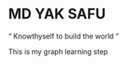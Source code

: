 <h1> MD YAK SAFU </h1>
<p>
<q> Knowthyself to build the world </q>
</p>
This is my graph learning step 
